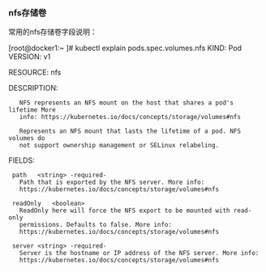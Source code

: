### nfs存储卷
常用的nfs存储卷字段说明：

  [root@docker1:~ ]# kubectl  explain pods.spec.volumes.nfs
  KIND:     Pod
  VERSION:  v1

  RESOURCE: nfs <Object>

  DESCRIPTION:
  
       NFS represents an NFS mount on the host that shares a pod's lifetime More
       info: https://kubernetes.io/docs/concepts/storage/volumes#nfs

       Represents an NFS mount that lasts the lifetime of a pod. NFS volumes do
       not support ownership management or SELinux relabeling.

  FIELDS:
  
     path	<string> -required-
       Path that is exported by the NFS server. More info:
       https://kubernetes.io/docs/concepts/storage/volumes#nfs

     readOnly	<boolean>
       ReadOnly here will force the NFS export to be mounted with read-only
       permissions. Defaults to false. More info:
       https://kubernetes.io/docs/concepts/storage/volumes#nfs

     server	<string> -required-
       Server is the hostname or IP address of the NFS server. More info:
       https://kubernetes.io/docs/concepts/storage/volumes#nfs
